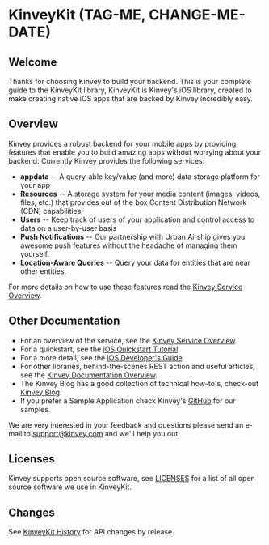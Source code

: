 KinveyKit (TAG-ME, CHANGE-ME-DATE)
==========

## Welcome

Thanks for choosing Kinvey to build your backend.  This is your complete guide to the KinveyKit library,
KinveyKit is Kinvey's iOS library, created to make creating native iOS apps that are backed by Kinvey
incredibly easy.

## Overview

Kinvey provides a robust backend for your mobile apps by providing features that enable
you to build amazing apps without worrying about your backend.  Currently Kinvey provides
the following services:

* __appdata__ -- A query-able key/value (and more) data storage platform for your app
* __Resources__ -- A storage system for your media content (images, videos, files, etc.) that
provides out of the box Content Distribution Network (CDN) capabilities.
* __Users__ --  Keep track of users of your application and control access to data on a user-by-user basis
* __Push Notifications__ -- Our partnership with Urban Airship gives you awesome push features without the headache of managing them yourself.
* __Location-Aware Queries__ -- Query your data for entities that are near other entities.

For more details on how to use these features read the [Kinvey Service Overview](http://docs.kinvey.com/service-overview.html).

## Other Documentation

* For an overview of the service, see the [Kinvey Service Overview](https://console.kinvey.com/#docs/kinvey/service-overview).
* For a quickstart, see the [iOS Quickstart Tutorial](https://console.kinvey.com/#docs/iOS/iOS-Quickstart-Tutorial).
* For a more detail, see the [iOS Developer's Guide](https://console.kinvey.com/#docs/iOS/iOS-Developers-Guide).
* For other libraries, behind-the-scenes REST action and useful articles, see the [Kinvey Documentation Overview](https://console.kinvey.com/#docs/kinvey/Overview).
* The Kinvey Blog has a good collection of technical how-to's, check-out [Kinvey Blog](http://www.kinvey.com/index.php/Kinvey-Blog).
* If you prefer a Sample Application check Kinvey's [GitHub](https://github.com/Kinvey) for our samples.

We are very interested in your feedback and questions please send an e-mail to <support@kinvey.com> and we'll help you out.


## Licenses

Kinvey supports open source software, see [LICENSES](docs/LICENSES.html) for a list of all open source software we use in KinveyKit.

## Changes

See [KinveyKit History](docs/KinveyKit-History.html) for API changes by release.
